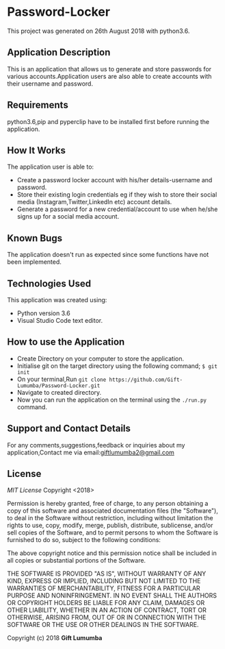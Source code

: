 # Password-Locker

This project was generated on 26th August 2018 with python3.6.

## Application Description
  This is an application that allows us to generate and store passwords for various accounts.Application users are also able to create accounts with their username and password.

## Requirements
python3.6,pip and pyperclip have to be installed first before running the application.

## How It Works
The application user is able to:
- Create a password locker account with his/her details-username and password.
- Store their existing login credentials eg if they wish to store their social media (Instagram,Twitter,LinkedIn etc) account details.
- Generate a password for a new credential/account to use when he/she signs up for a social media account.

## Known Bugs
The application doesn't run as expected since some functions have not been implemented.

## Technologies Used
This application was created using:
- Python version 3.6
- Visual Studio Code text editor.

## How to use the Application
- Create Directory on your computer to store the application.
- Initialise git on the target directory using the following command;
    `$ git init`
- On your terminal,Run `git clone https://github.com/Gift-Lumumba/Password-Locker.git`
- Navigate to created directory.
- Now you can run the application on the terminal using the `./run.py` command.

## Support and Contact Details
For any comments,suggestions,feedback or inquiries about my application,Contact me via email:giftlumumba2@gmail.com

## License
*MIT License*
Copyright <2018> <GIFT LUMUMBA>

Permission is hereby granted, free of charge, to any person obtaining a copy of this software and associated documentation files (the "Software"), to deal in the Software without restriction, including without limitation the rights to use, copy, modify, merge, publish, distribute, sublicense, and/or sell copies of the Software, and to permit persons to whom the Software is furnished to do so, subject to the following conditions:

The above copyright notice and this permission notice shall be included in all copies or substantial portions of the Software.

THE SOFTWARE IS PROVIDED "AS IS", WITHOUT WARRANTY OF ANY KIND, EXPRESS OR IMPLIED, INCLUDING BUT NOT LIMITED TO THE WARRANTIES OF MERCHANTABILITY, FITNESS FOR A PARTICULAR PURPOSE AND NONINFRINGEMENT. IN NO EVENT SHALL THE AUTHORS OR COPYRIGHT HOLDERS BE LIABLE FOR ANY CLAIM, DAMAGES OR OTHER LIABILITY, WHETHER IN AN ACTION OF CONTRACT, TORT OR OTHERWISE, ARISING FROM, OUT OF OR IN CONNECTION WITH THE SOFTWARE OR THE USE OR OTHER DEALINGS IN THE SOFTWARE.

Copyright (c) 2018 **Gift Lumumba**
